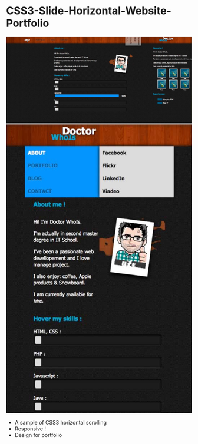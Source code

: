 CSS3-Slide-Horizontal-Website-Portfolio
=======================================

![CSS3-SHWP](https://github.com/aZerato/CSS3-Slide-Horizontal-Website-Portfolio/blob/master/sample.jpg?raw=true)
![CSS3-SHWP](https://github.com/aZerato/CSS3-Slide-Horizontal-Website-Portfolio/blob/master/sample-mobile.jpg?raw=true)

- A sample of CSS3 horizontal scrolling
- Responsive !
- Design for portfolio
